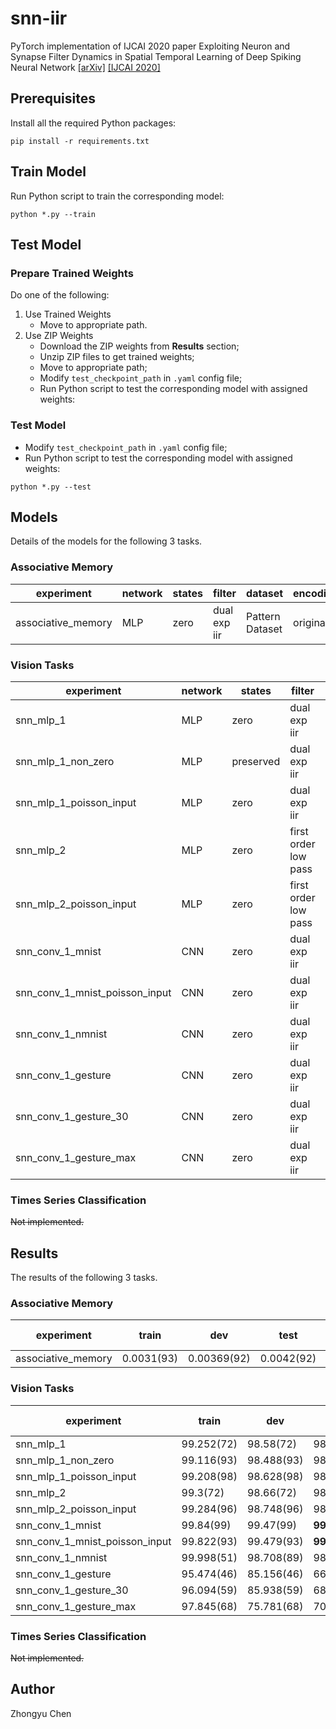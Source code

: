 # snn-iir

PyTorch implementation of IJCAI 2020 paper Exploiting Neuron and Synapse Filter Dynamics in Spatial Temporal Learning of Deep Spiking Neural Network
[[arXiv]](https://arxiv.org/abs/2003.02944) [[IJCAI 2020]](https://www.ijcai.org/Proceedings/2020/388)

## Prerequisites

Install all the required Python packages:
```
pip install -r requirements.txt
```

## Train Model

Run Python script to train the corresponding model:
```
python *.py --train
```

## Test Model

### Prepare Trained Weights

Do one of the following:
1. Use Trained Weights
    * Move to appropriate path.
2. Use ZIP Weights
    * Download the ZIP weights from __Results__ section;
    * Unzip ZIP files to get trained weights;
    * Move to appropriate path;
    * Modify `test_checkpoint_path` in `.yaml` config file;
    * Run Python script to test the corresponding model with assigned weights:

### Test Model

* Modify `test_checkpoint_path` in `.yaml` config file;
* Run Python script to test the corresponding model with assigned weights:
```
python *.py --test
```

## Models

Details of the models for the following 3 tasks.

### Associative Memory

|experiment|network|states|filter|dataset|encoding|length|
|----------|-------|------|------|-------|--------|------|
|associative_memory|MLP|zero|dual exp iir|Pattern Dataset|original|300|


### Vision Tasks

|experiment|network|states|filter|dataset|encoding|length|
|----------|-------|------|------|-------|--------|------|
|snn_mlp_1|MLP|zero|dual exp iir|MNIST|copy along time dimension|25|
|snn_mlp_1_non_zero|MLP|preserved|dual exp iir|MNIST|copy along time dimension|25|
|snn_mlp_1_poisson_input|MLP|zero|dual exp iir|MNIST|rate-based poisson|25|
|snn_mlp_2|MLP|zero|first order low pass|MNIST|copy along time dimension|25|
|snn_mlp_2_poisson_input|MLP|zero|first order low pass|MNIST|rate-based poisson|25|
|snn_conv_1_mnist|CNN|zero|dual exp iir|MNIST|copy along time dimension|25|
|snn_conv_1_mnist_poisson_input|CNN|zero|dual exp iir|MNIST|rate-based poisson|25|
|snn_conv_1_nmnist|CNN|zero|dual exp iir|N-MNIST|accumulate within time window(OR)|30|
|snn_conv_1_gesture|CNN|zero|dual exp iir|DVS128 Gesture Dataset|accumulate within time window(OR)|50|
|snn_conv_1_gesture_30|CNN|zero|dual exp iir|DVS128 Gesture Dataset|accumulate within time window(OR)|30|
|snn_conv_1_gesture_max|CNN|zero|dual exp iir|DVS128 Gesture Dataset|accumulate within time window(SUM)/frame(MAX)|30|

### Times Series Classification

~~Not implemented.~~

## Results

The results of the following 3 tasks.

### Associative Memory

|experiment|train|dev|test|ZIP weights|paper|
|----------|-----|---|----|-------|-----|
|associative_memory|0.0031(93)|0.00369(92)|0.0042(92)|[92](https://github.com/zhongyuchen/snn-iir/releases/download/v1.0.0/associative_memory_checkpoint_92.zip)|-|

### Vision Tasks

|experiment|train|dev|test|ZIP weights|paper|
|----------|-----|---|----|-------|-----|
|snn_mlp_1|99.252(72)|98.58(72)|98.94(72)|[72](https://github.com/zhongyuchen/snn-iir/releases/download/v1.0.0/checkpoint_snn_mlp_1_72_20210111-051825.zip)|-|
|snn_mlp_1_non_zero|99.116(93)|98.488(93)|98.858(93)|[93](https://github.com/zhongyuchen/snn-iir/releases/download/v1.0.0/checkpoint_snn_mlp_1_non_zero_93_20210111-145608.zip)|-|
|snn_mlp_1_poisson_input|99.208(98)|98.628(98)|98.928(98)|[98](https://github.com/zhongyuchen/snn-iir/releases/download/v1.0.0/checkpoint_snn_mlp_1_poisson_input_98_20210112-020238.zip)|-|
|snn_mlp_2|99.3(72)|98.66(72)|98.96(72)|[72](https://github.com/zhongyuchen/snn-iir/releases/download/v1.0.0/checkpoint_snn_mlp_2_72_20210111-041817.zip)|-|
|snn_mlp_2_poisson_input|99.284(96)|98.748(96)|98.978(96)|[96](https://github.com/zhongyuchen/snn-iir/releases/download/v1.0.0/checkpoint_snn_mlp_2_poisson_input_96_20210112-004922.zip)|-|
|snn_conv_1_mnist|99.84(99)|99.47(99)|__99.59__(99)|[99](https://github.com/zhongyuchen/snn-iir/releases/download/v1.0.0/checkpoint_snn_conv_1_mnist_99_20210112-050334.zip)|-|
|snn_conv_1_mnist_poisson_input|99.822(93)|99.479(93)|__99.519__(93)|[93](https://github.com/zhongyuchen/snn-iir/releases/download/v1.0.0/checkpoint_snn_conv_1_mnist_poisson_input_93_20210113-044956.zip)|99.46|
|snn_conv_1_nmnist|99.998(51)|98.708(89)|98.558(89)|[89](https://github.com/zhongyuchen/snn-iir/releases/download/v1.0.0/checkpoint_snn_conv_1_nmnist_89_20210115-131718.zip)|__99.39__|
|snn_conv_1_gesture|95.474(46)|85.156(46)|66.319(46)|[46](https://github.com/zhongyuchen/snn-iir/releases/download/v1.0.0/checkpoint_snn_conv_1_gesture_46_20210124-140846.zip)|__96.09__|
|snn_conv_1_gesture_30|96.094(59)|85.938(59)|68.75(59)|[59](https://github.com/zhongyuchen/snn-iir/releases/download/v1.0.0/checkpoint_snn_conv_1_gesture_30_59_20210124-131913.zip)|__96.09__|
|snn_conv_1_gesture_max|97.845(68)|75.781(68)|70.486(68)|[68](https://github.com/zhongyuchen/snn-iir/releases/download/v1.0.0/checkpoint_snn_conv_1_gesture_max_68_20210125-122242.zip)|__96.09__|

### Times Series Classification

~~Not implemented.~~

## Author

Zhongyu Chen
